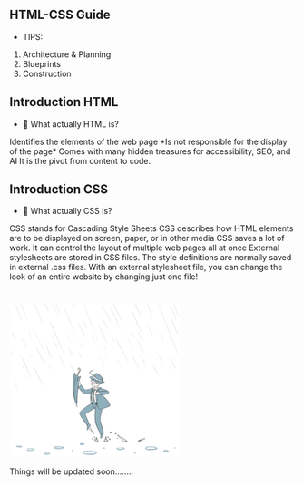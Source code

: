 ## HTML-CSS Guide

 - TIPS:
  1. Architecture & Planning
  2. Blueprints
  3. Construction 

## Introduction HTML

- 🤯 What actually HTML is?

<p> Identifies the elements of the web page
 *Is not responsible for the display of the page*
 Comes with many hidden treasures for accessibility, SEO, and AI
 It is the pivot from content to code.
</p>

##  Introduction CSS 
- 🤯 What actually CSS is?
<p>
CSS stands for Cascading Style Sheets
CSS describes how HTML elements are to be displayed on screen, paper, or in other media
CSS saves a lot of work. It can control the layout of multiple web pages all at once
External stylesheets are stored in CSS files.
The style definitions are normally saved in external .css files.
With an external stylesheet file, you can change the look of an entire website by changing just one file!
</p>

#
 [![RainDance](https://github.com/Glorycs29/My_Learnings/blob/main/rain_dance.gif)]()
 
Things will be updated soon........
